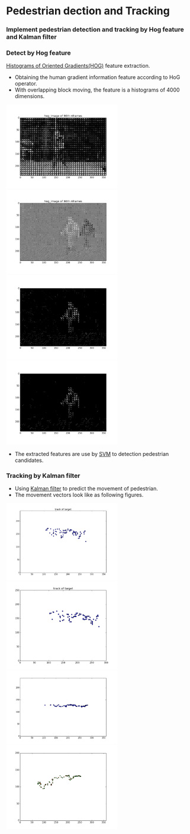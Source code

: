 # Pedestrian dection and Tracking

### Implement pedestrian detection and tracking by Hog feature and Kalman filter

### Detect by Hog feature
[Histograms of Oriented Gradients(HOG)](https://en.wikipedia.org/wiki/Histogram_of_oriented_gradients) feature extraction.
* Obtaining the human gradient information feature according to HoG operator.
* With overlapping block moving, the feature is a histograms of 4000 dimensions.

<img src="/features/capture1.png" alt="Hog1" width="300px"/>
<img src="/features/capture2.png" alt="Hog2" width="300px"/>
<img src="/features/capture3.png" alt="Hog3" width="300px"/>
<img src="/features/capture4.png" alt="Hog4" width="300px"/>

* The extracted features are use by [SVM]() to detection pedestrian candidates.

### Tracking by Kalman filter
* Using [Kalman filter](https://en.wikipedia.org/wiki/Kalman_filter) to predict the movement of pedestrian.
* The movement vectors look like as following figures.

<img src="/figures/5555.png" alt="move3" width="300px"/>
<img src="/figures/capture8.png" alt="move1" width="300px"/>
<img src="/figures/capture9.png" alt="move2" width="300px"/>
<img src="/figures/capture10.png" alt="move3" width="300px"/>
